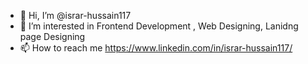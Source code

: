 - 👋 Hi, I’m @israr-hussain117
- 👀 I’m interested in Frontend Development , Web Designing, Lanidng page Designing
- 📫 How to reach me https://www.linkedin.com/in/israr-hussain117/

